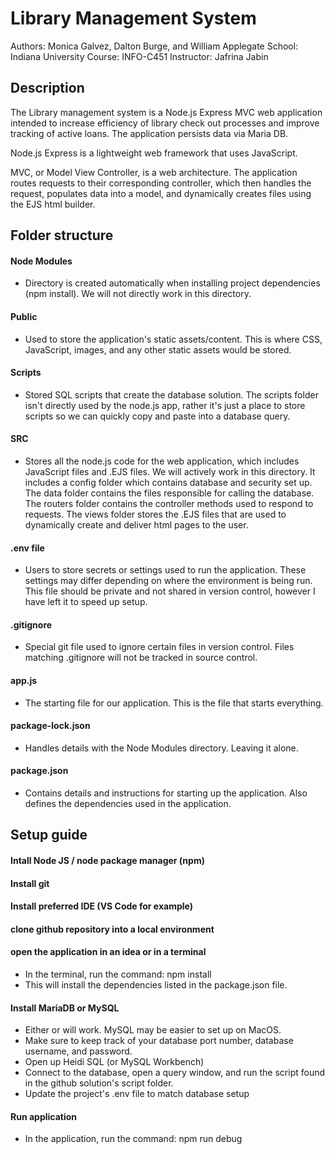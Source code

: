 # Library Management System	
Authors: Monica Galvez, Dalton Burge, and William Applegate
School: Indiana University
Course: INFO-C451
 Instructor: Jafrina Jabin
## Description
The Library management system is a Node.js Express MVC web application intended to increase efficiency of library check out processes and improve tracking of active loans. The application persists data via Maria DB.

Node.js Express is a lightweight web framework that uses JavaScript. 

MVC, or Model View Controller, is a web architecture. The application routes requests to their corresponding controller, which then handles the request, populates data into  a model, and dynamically creates files using the EJS html builder. 
## Folder structure
#### Node Modules
- Directory is created automatically when installing project dependencies (npm install). We will not directly work in this directory. 
#### Public
- Used to store the application's static assets/content. This is where CSS, JavaScript, images, and any other static assets would be stored. 
#### Scripts
- Stored SQL scripts that create the database solution. The scripts folder isn't directly used by the node.js app, rather it's just a place to store scripts so we can quickly copy and paste into a database query.
#### SRC
- Stores all the node.js code for the web application, which includes JavaScript files and .EJS files. We will actively work in this directory. It includes a config folder which contains database and security set up. The data folder contains the files responsible for calling the database. The routers folder contains the controller methods used to respond to requests. The views folder stores the .EJS files that are used to dynamically create and deliver html pages to the user. 
#### .env file
- Users to store secrets or settings used to run the application. These settings may differ depending on where the environment is being run. This file should be private and not shared in version control, however I have left it to speed up setup.
#### .gitignore 
- Special git file used to ignore certain files in version control. Files matching .gitignore will not be tracked in source control.
#### app.js
- The starting file for our application. This is the file that starts everything.
#### package-lock.json
- Handles details with the Node Modules directory. Leaving it alone.
#### package.json
- Contains details and instructions for starting up the application. Also defines the dependencies used in the application.
## Setup guide

#### Intall Node JS / node package manager (npm)
#### Install git
#### Install preferred IDE (VS Code for example)
#### clone github repository into a local environment
#### open the application in an idea or in a terminal
- In the terminal, run the command: npm install
- This will install the dependencies listed in the package.json file.
#### Install MariaDB or MySQL
- Either or will work. MySQL may be easier to set up on MacOS.
- Make sure to keep track of your database port number, database username, and password. 
- Open up Heidi SQL (or MySQL Workbench)
- Connect to the database, open a query window, and run the script found in the github solution's script folder. 
- Update the project's .env file to match database setup
#### Run application
- In the application, run the command: npm run debug
